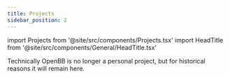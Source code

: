 ```yaml
---
title: Projects
sidebar_position: 2
---
```


import Projects from '@site/src/components/Projects.tsx'
import HeadTitle from '@site/src/components/General/HeadTitle.tsx'

<HeadTitle title="Portfolio of Personal Projects" />

Technically OpenBB is no longer a personal project, but for historical reasons it will remain here.

<Projects />